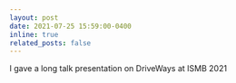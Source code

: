 ```yaml
---
layout: post
date: 2021-07-25 15:59:00-0400
inline: true
related_posts: false
---
```


I gave a long talk presentation on DriveWays at ISMB 2021
